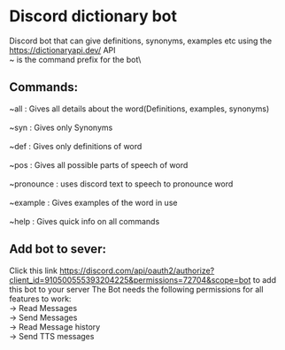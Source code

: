 # Discord dictionary bot
Discord bot that can give definitions, synonyms, examples etc using the https://dictionaryapi.dev/ API\
~ is the command prefix for the bot\
## Commands:
~all : Gives all details about the word(Definitions, examples, synonyms)\
\
~syn : Gives only Synonyms\
\
~def : Gives only definitions of word\
\
~pos : Gives all possible parts of speech of word\
\
~pronounce : uses discord text to speech to pronounce word\
\
~example : Gives examples of the word in use\
\
~help : Gives quick info on all commands
## Add bot to  sever:
Click this link https://discord.com/api/oauth2/authorize?client_id=910500555393204225&permissions=72704&scope=bot to add this bot to your server
The Bot needs the following permissions for all features to work:\
-> Read Messages\
-> Send Messages\
-> Read Message history\
-> Send TTS messages
